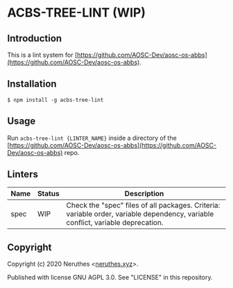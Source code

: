 # ACBS-TREE-LINT (WIP)

## Introduction

This is a lint system for [https://github.com/AOSC-Dev/aosc-os-abbs](https://github.com/AOSC-Dev/aosc-os-abbs).

## Installation

```
$ npm install -g acbs-tree-lint
```

## Usage

Run `acbs-tree-lint {LINTER_NAME}` inside a directory of the [https://github.com/AOSC-Dev/aosc-os-abbs](https://github.com/AOSC-Dev/aosc-os-abbs) repo.

## Linters

| Name              | Status        | Description |
| ----------------- | ------------- | ----------- |
| spec              | WIP           | Check the "spec" files of all packages. Criteria: variable order, variable dependency, variable conflict, variable deprecation.

## Copyright

Copyright (c) 2020 Neruthes <[neruthes.xyz](https://neruthes.xyz)>.

Published with license GNU AGPL 3.0. See "LICENSE" in this repository.
